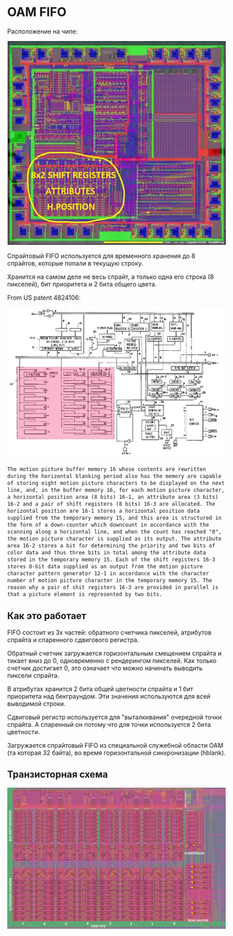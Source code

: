 # OAM FIFO

Расположение на чипе:

![OAM_FIFO_preview](/BreakingNESWiki/imgstore/OAM_FIFO_preview.jpg)

Спрайтовый FIFO используется для временного хранения до 8 спрайтов, которые попали в текущую строку.

Хранится на самом деле не весь спрайт, а только одна его строка (8 пикселей), бит приоритета и 2 бита общего цвета.

From US patent 4824106:

![OAM_FIFO_pat](/BreakingNESWiki/imgstore/OAM_FIFO_pat.jpg)

```
The motion picture buffer memory 16 whose contents are rewritten during the horizontal blanking period also has the memory are capable of storing eight motion picture characters to be displayed on the next line, and, in the buffer memory 16, for each motion picture character, a horizontal position area (8 bits) 16-1, an attribute area (3 bits) 16-2 and a pair of shift registers (8 bits) 16-3 are allocated. The horizontal position are 16-1 stores a horizontal position data supplied from the temporary memory 15, and this area is structured in the form of a down-counter which downcount in accordance with the scanning along a horizontal line, and when the count has reached "0", the motion picture character is supplied as its output. The attribute area 16-2 stores a bit for determining the priority and two bits of color data and thus three bits in total among the attribute data stored in the temporary memory 15. Each of the shift registers 16-3 stores 8-bit data supplied as an output from the motion picture character pattern generator 12-1 in accordance with the character number of motion picture character in the temporary memory 15. The reason why a pair of shit registers 16-3 are provided in parallel is that a picture element is represented by two bits.
```

## Как это работает

FIFO состоит из 3х частей: обратного счетчика пикселей, атрибутов спрайта и спаренного сдвигового регистра.

Обратный счетчик загружается горизонтальным смещением спрайта и тикает вниз до 0, одновременно с рендерингом пикселей. Как только счетчик достигает 0, это означает что можно начинать выводить пиксели спрайта.

В атрибутах хранится 2 бита общей цветности спрайта и 1 бит приоритета над бекграундом. Эти значения используются для всей выводимой строки.

Сдвиговый регистр используется для "выталкивания" очередной точки спрайта. А спаренный он потому что для точки используется 2 бита цветности.

Загружается спрайтовый FIFO из специальной служебной области OAM (та которая 32 байта), во время горизонтальной синхронизации (hblank).

## Транзисторная схема

<img src="/Docs/PPU/OAM_FIFO.jpg" width="1000px">
